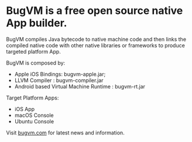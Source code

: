 # BugVM is a free open source native App builder.

BugVM compiles Java bytecode to native machine code and then links the compiled native code with other native libraries or frameworks to produce targeted platform App. 

BugVM is composed by:

* Apple iOS Bindings: bugvm-apple.jar;
* LLVM Compiler : bugvm-compiler.jar
* Android based Virtual Machine Runtime : bugvm-rt.jar

Target Platform Apps:

* iOS App
* macOS Console
* Ubuntu Console

Visit [bugvm.com](https://bugvm.com) for latest news and information.
